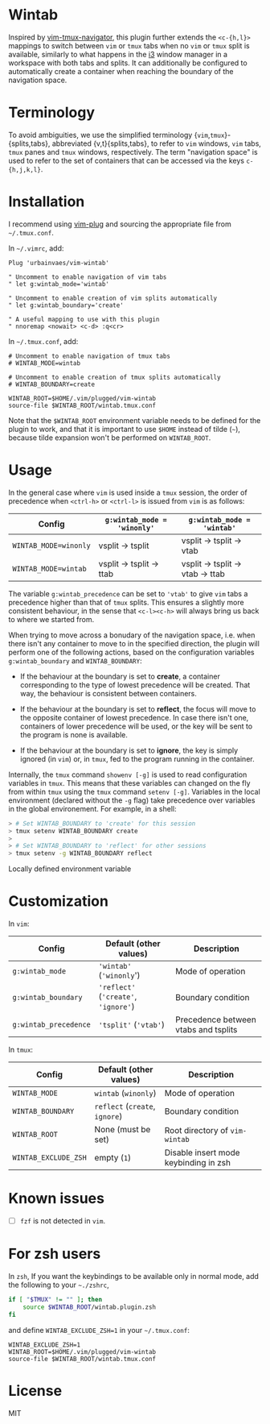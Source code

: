 # Wintab

Inspired by [vim-tmux-navigator](https://github.com/christoomey/vim-tmux-navigator),
this plugin further extends the `<c-{h,l}>` mappings to switch between `vim` or `tmux` tabs when no `vim` or `tmux` split is available,
similarly to what happens in the [i3](https://i3wm.org) window manager in a workspace with both tabs and splits.
It can additionally be configured to automatically create a container when reaching the boundary of the navigation space.

# Terminology

To avoid ambiguities,
we use the simplified terminology {`vim`,`tmux`}-{splits,tabs},
abbreviated {v,t}{splits,tabs},
to refer to `vim` windows, `vim` tabs, `tmux` panes and `tmux` windows, respectively.
The term "navigation space" is used to refer to the set of containers that can be accessed via the keys `c-{h,j,k,l}`.

# Installation

I recommend using [vim-plug](https://github.com/junegunn/vim-plug)
and sourcing the appropriate file from `~/.tmux.conf`.

In `~/.vimrc`, add:
```vim
Plug 'urbainvaes/vim-wintab'

" Uncomment to enable navigation of vim tabs
" let g:wintab_mode='wintab'

" Uncomment to enable creation of vim splits automatically
" let g:wintab_boundary='create'

" A useful mapping to use with this plugin
" nnoremap <nowait> <c-d> :q<cr>
```
In `~/.tmux.conf`, add:
```tmux
# Uncomment to enable navigation of tmux tabs
# WINTAB_MODE=wintab

# Uncomment to enable creation of tmux splits automatically
# WINTAB_BOUNDARY=create

WINTAB_ROOT=$HOME/.vim/plugged/vim-wintab
source-file $WINTAB_ROOT/wintab.tmux.conf
```
Note that the `$WINTAB_ROOT` environment variable needs to be defined for the plugin to work,
and that it is important to use `$HOME` instead of tilde (`~`),
because tilde expansion won't be performed on `WINTAB_ROOT`.

# Usage

In the general case where `vim` is used inside a `tmux` session,
the order of precedence when `<ctrl-h>` or `<ctrl-l>` is issued from `vim` is as follows:

| Config                | `g:wintab_mode = 'winonly'` | `g:wintab_mode = 'wintab'`    |
| ------                | -------                     | -----------                   |
| `WINTAB_MODE=winonly` | vsplit → tsplit             | vsplit → tsplit → vtab        |
| `WINTAB_MODE=wintab`  | vsplit → tsplit → ttab      | vsplit → tsplit → vtab → ttab |

The variable `g:wintab_precedence` can be set to `'vtab'` to give `vim` tabs a precedence higher than that of `tmux` splits.
This ensures a slightly more consistent behaviour,
in the sense that `<c-l><c-h>` will always bring us back to where we started from.

When trying to move across a bonudary of the navigation space,
i.e. when there isn't any container to move to in the specified direction,
the plugin will perform one of the following actions,
based on the configuration variables `g:wintab_boundary` and `WINTAB_BOUNDARY`:

- If the behaviour at the boundary is set to **create**,
  a container corresponding to the type of lowest precedence will be created.
  That way, the behaviour is consistent between containers.

- If the behaviour at the boundary is set to **reflect**,
  the focus will move to the opposite container of lowest precedence.
  In case there isn't one,
  containers of lower precedence will be used,
  or the key will be sent to the program is none is available.

- If the behaviour at the boundary is set to **ignore**,
  the key is simply ignored (in `vim`) or,
  in `tmux`, fed to the program running in the container.

Internally, the `tmux` command `showenv [-g]` is used to read configuration variables in `tmux`.
This means that these variables can changed on the fly from within `tmux`
using the `tmux` command `setenv [-g]`.
Variables in the local environment (declared without the `-g` flag)
take precedence over variables in the global environement.
For example, in a shell:
```bash
> # Set WINTAB_BOUNDARY to 'create' for this session
> tmux setenv WINTAB_BOUNDARY create
>
> # Set WINTAB_BOUNDARY to 'reflect' for other sessions
> tmux setenv -g WINTAB_BOUNDARY reflect
```
Locally defined environment variable

# Customization

In `vim`:

| Config                | Default (other values)               | Description                          |
| ------                | -------                              | -----------                          |
| `g:wintab_mode`       | `'wintab'` (`'winonly`')             | Mode of operation                    |
| `g:wintab_boundary`   | `'reflect'` (`'create'`, `'ignore'`) | Boundary condition                   |
| `g:wintab_precedence` | `'tsplit'` (`'vtab'`)                | Precedence between vtabs and tsplits |

In `tmux`:

| Config               | Default (other values)         | Description                           |
| ------               | -------                        | -----------                           |
| `WINTAB_MODE`        | `wintab` (`winonly`)           | Mode of operation                     |
| `WINTAB_BOUNDARY`    | `reflect` (`create`, `ignore`) | Boundary condition                    |
| `WINTAB_ROOT`        | None (must be set)             | Root directory of `vim-wintab`        |
| `WINTAB_EXCLUDE_ZSH` | empty (`1`)                    | Disable insert mode keybinding in zsh |

# Known issues

- [ ] `fzf` is not detected in `vim`.

# For zsh users

In `zsh`,
If you want the keybindings to be available only in normal mode,
add the following to your `~./zshrc`,
```zsh
if [ "$TMUX" != "" ]; then
    source $WINTAB_ROOT/wintab.plugin.zsh
fi
```
and define `WINTAB_EXCLUDE_ZSH=1` in your `~/.tmux.conf`:
```tmux
WINTAB_EXCLUDE_ZSH=1
WINTAB_ROOT=$HOME/.vim/plugged/vim-wintab
source-file $WINTAB_ROOT/wintab.tmux.conf
```

# License

MIT
